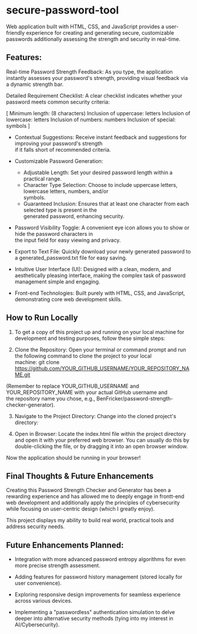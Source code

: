 # secure-password-tool
Web application built with HTML, CSS, and JavaScript provides a user-friendly experience for creating and generating secure, customizable passwords additionally assessing the strength and security in real-time. 


Features:
---------------------------------

Real-time Password Strength Feedback: As you type, the application instantly assesses your password's strength, providing visual feedback via a dynamic strength bar.

Detailed Requirement Checklist: A clear checklist indicates whether your password meets common security criteria:

[
Minimum length: (8 characters)
Inclusion of uppercase: letters
Inclusion of lowercase: letters
Inclusion of numbers: numbers
Inclusion of special: symbols
]

- Contextual Suggestions: Receive instant feedback and suggestions for improving your password's strength   
  if it falls short of recommended criteria.

- Customizable Password Generation:
  - Adjustable Length: Set your desired password length within a practical range.
  - Character Type Selection: Choose to include uppercase letters, lowercase letters, numbers, and/or   
    symbols.
  - Guaranteed Inclusion: Ensures that at least one character from each selected type is present in the   
    generated password, enhancing security.

- Password Visibility Toggle: A convenient eye icon allows you to show or hide the password characters in   
  the input field for easy viewing and privacy.

- Export to Text File: Quickly download your newly generated password to a generated_password.txt file for 
   easy saving.

- Intuitive User Interface (UI): Designed with a clean, modern, and aesthetically pleasing interface, 
  making the complex task of password management simple and engaging.

- Front-end Technologies: Built purely with HTML, CSS, and JavaScript, demonstrating core web development 
  skills.


How to Run Locally
---------------------------------
1. To get a copy of this project up and running on your local machine for development and testing purposes,   follow these simple steps:

2. Clone the Repository:
  Open your terminal or command prompt and run the following command to clone the project to your local   
  machine: git clone https://github.com/YOUR_GITHUB_USERNAME/YOUR_REPOSITORY_NAME.git

  (Remember to replace YOUR_GITHUB_USERNAME and YOUR_REPOSITORY_NAME with your actual GitHub username and  
  the repository name you chose, e.g., BenFricker/password-strength-checker-generator).

3. Navigate to the Project Directory:
  Change into the cloned project's directory:

3. Open in Browser:
  Locate the index.html file within the project directory and open it with your preferred web browser. You 
  can usually do this by double-clicking the file, or by dragging it into an open browser window.

Now the application should be running in your browser! 


Final Thoughts & Future Enhancements
---------------------------------
Creating this Password Strength Checker and Generator has been a rewarding experience and has allowed me to deeply engage in frontt-end web development and additionally apply the principles of cybersecurity while focusing on user-centric design (which I greatly enjoy).

This project displays my ability to build real world, practical tools and address security needs. 


Future Enhancements Planned:
---------------------------------
- Integration with more advanced password entropy algorithms for even more precise strength assessment.

- Adding features for password history management (stored locally for user convenience).

- Exploring responsive design improvements for seamless experience across various devices.

- Implementing a "passwordless" authentication simulation to delve deeper into alternative security methods 
  (tying into my interest in AI/Cybersecurity).




